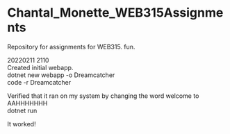 # Chantal_Monette_WEB315Assignments
Repository for assignments for WEB315. fun. 

20220211 2110 <br>
Created initial webapp. <br>
  dotnet new webapp -o Dreamcatcher<br>
  code -r Dreamcatcher<br>
  
Verified that it ran on my system by changing the word welcome to AAHHHHHHH<br>
  dotnet run
  
It worked!

